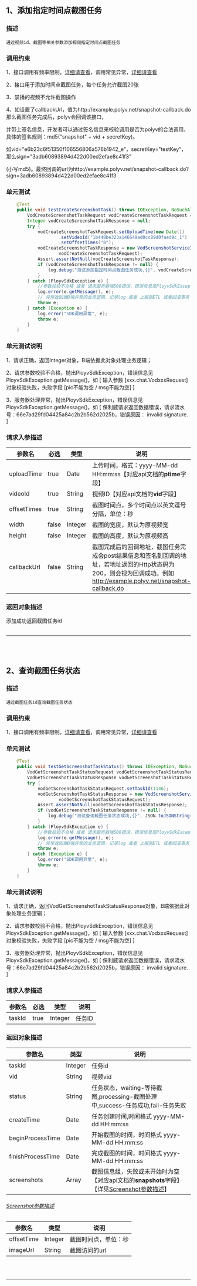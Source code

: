 ## 1、添加指定时间点截图任务
### 描述
```
通过视频id、截图等相关参数添加视频指定时间点截图任务
```
### 调用约束
1、接口调用有频率限制，[详细请查看](/limit.md)，调用常见异常，[详细请查看](/exceptionDoc)


2、接口用于添加时间点截图任务，每个任务允许截图20张

3、禁播的视频不允许截图操作

4、如设置了callbackUrl，值为http://example.polyv.net/snapshot-callback.do 那么截图任务完成后，polyv会回调该接口，

并带上签名信息，开发者可以通过签名信息来校验调用是否为polyv的合法调用，具体的签名规则：md5("snapshot" + vid + secretKey)。

如vid="e6b23c6f51350f106556806a576b1942_e"，secretKey="testKey"，那么sign="3adb60893894d422d00ed2efae8c41f3"

(小写md5)。最终回调的url为http://example.polyv.net/snapshot-callback.do?sign=3adb60893894d422d00ed2efae8c41f3
### 单元测试
```java
	@Test
	public void testCreateScreenshotTask() throws IOException, NoSuchAlgorithmException {
        VodCreateScreenshotTaskRequest vodCreateScreenshotTaskRequest = new VodCreateScreenshotTaskRequest();
        Integer vodCreateScreenshotTaskResponse = null;
        try {
            vodCreateScreenshotTaskRequest.setUploadTime(new Date())
                    .setVideoId("1b448be323a146649ad0cc89d0faed9c_1")
                    .setOffsetTimes("8");
            vodCreateScreenshotTaskResponse = new VodScreenshotServiceImpl().createScreenshotTask(
                    vodCreateScreenshotTaskRequest);
            Assert.assertNotNull(vodCreateScreenshotTaskResponse);
            if (vodCreateScreenshotTaskResponse != null) {
                log.debug("测试添加指定时间点截图任务成功,{}", vodCreateScreenshotTaskResponse);
            }
        } catch (PloyvSdkException e) {
            //参数校验不合格 或者 请求服务器端500错误，错误信息见PloyvSdkException.getMessage()
            log.error(e.getMessage(), e);
            // 异常返回做B端异常的业务逻辑，记录log 或者 上报到ETL 或者回滚事务
            throw e;
        } catch (Exception e) {
            log.error("SDK调用异常", e);
            throw e;
        }
    }
```
### 单元测试说明
1、请求正确，返回Integer对象，B端依据此对象处理业务逻辑；

2、请求参数校验不合格，抛出PloyvSdkException，错误信息见PloyvSdkException.getMessage()，如 [ 输入参数 [xxx.chat.VodxxxRequest]对象校验失败，失败字段 [pic不能为空 / msg不能为空] ]

3、服务器处理异常，抛出PloyvSdkException，错误信息见PloyvSdkException.getMessage()，如 [ 保利威请求返回数据错误，请求流水号：66e7ad29fd04425a84c2b2b562d2025b，错误原因： invalid signature. ]
### 请求入参描述

| 参数名 | 必选 | 类型 | 说明 | 
| -- | -- | -- | -- | 
| uploadTime | true | Date | 上传时间，格式：yyyy-MM-dd HH:mm:ss【对应api文档的**ptime**字段】 | 
| videoId | true | String | 视频ID【对应api文档的**vid**字段】 | 
| offsetTimes | true | String | 截图时间点，多个时间点以英文逗号分隔，单位：秒 | 
| width | false | Integer | 截图的宽度，默认为原视频宽 | 
| height | false | Integer | 截图的高度，默认为原视频高 | 
| callbackUrl | false | String | 截图完成后的回调地址，截图任务完成会post结果信息和签名到回调的地址，若地址返回的Http状态码为200，则会视为回调成功。例如 http://example.polyv.net/snapshot-callback.do | 

### 返回对象描述

添加成功返回截图任务id
<br /><br />

------------------

<br /><br />

## 2、查询截图任务状态
### 描述
```
通过截图任务id查询截图任务状态
```
### 调用约束
1、接口调用有频率限制，[详细请查看](/limit.md)，调用常见异常，[详细请查看](/exceptionDoc)

### 单元测试
```java
	@Test
	public void testGetScreenshotTaskStatus() throws IOException, NoSuchAlgorithmException {
        VodGetScreenshotTaskStatusRequest vodGetScreenshotTaskStatusRequest = new VodGetScreenshotTaskStatusRequest();
        VodGetScreenshotTaskStatusResponse vodGetScreenshotTaskStatusResponse = null;
        try {
            vodGetScreenshotTaskStatusRequest.setTaskId(1146);
            vodGetScreenshotTaskStatusResponse = new VodScreenshotServiceImpl().getScreenshotTaskStatus(
                    vodGetScreenshotTaskStatusRequest);
            Assert.assertNotNull(vodGetScreenshotTaskStatusResponse);
            if (vodGetScreenshotTaskStatusResponse != null) {
                log.debug("测试查询截图任务状态成功,{}", JSON.toJSONString(vodGetScreenshotTaskStatusResponse));
            }
        } catch (PloyvSdkException e) {
            //参数校验不合格 或者 请求服务器端500错误，错误信息见PloyvSdkException.getMessage()
            log.error(e.getMessage(), e);
            // 异常返回做B端异常的业务逻辑，记录log 或者 上报到ETL 或者回滚事务
            throw e;
        } catch (Exception e) {
            log.error("SDK调用异常", e);
            throw e;
        }
    }
```
### 单元测试说明
1、请求正确，返回VodGetScreenshotTaskStatusResponse对象，B端依据此对象处理业务逻辑；

2、请求参数校验不合格，抛出PloyvSdkException，错误信息见PloyvSdkException.getMessage()，如 [ 输入参数 [xxx.chat.VodxxxRequest]对象校验失败，失败字段 [pic不能为空 / msg不能为空] ]

3、服务器处理异常，抛出PloyvSdkException，错误信息见PloyvSdkException.getMessage()，如 [ 保利威请求返回数据错误，请求流水号：66e7ad29fd04425a84c2b2b562d2025b，错误原因： invalid signature. ]
### 请求入参描述

| 参数名 | 必选 | 类型 | 说明 | 
| -- | -- | -- | -- | 
| taskId | true | Integer | 任务ID | 

### 返回对象描述


| 参数名 | 类型 | 说明 | 
| -- | -- | -- | 
| taskId | Integer | 任务id | 
| vid | String | 视频vid | 
| status | String | 任务状态，waiting-等待截图,processing-截图处理中,success-任务成功,fail-任务失败 | 
| createTime | Date | 任务创建时间,时间格式 yyyy-MM-dd HH:mm:ss | 
| beginProcessTime | Date | 开始截图的时间，时间格式 yyyy-MM-dd HH:mm:ss | 
| finishProcessTime | Date | 完成截图的时间，时间格式 yyyy-MM-dd HH:mm:ss | 
| screenshots | Array | 截图信息组，失败或未开始时为空【对应api文档的**snapshots**字段】【详见[Screenshot参数描述](screenshotService.md?id=polyv24)】 | 

<h6 id="polyv24"><a href="#/screenshotService.md?id=polyv24"data-id="Screenshot参数描述"class="anchor"><span>Screenshot参数描述</span></a></h6> <!-- {docsify-ignore} -->

| 参数名 | 类型 | 说明 | 
| -- | -- | -- | 
| offsetTime | Integer | 截图时间点，单位：秒 | 
| imageUrl | String | 截图访问的url | 

<br /><br />

------------------

<br /><br />


